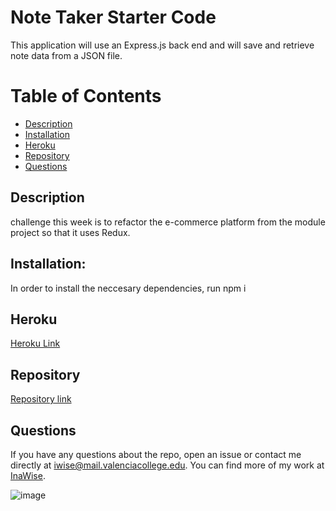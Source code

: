 # Note Taker Starter Code

 This application will use an Express.js back end and will save and retrieve note data from a JSON file.
 
 # Table of Contents 

* [Description](#Description)
* [Installation](#Installation)
* [Heroku](#Heroku)
* [Repository](#Repository)
* [Questions](#Questions)

## Description

challenge this week is to refactor the e-commerce platform from the module project so that it uses Redux.

## Installation:
In order to install the neccesary dependencies, run npm i


## Heroku
[Heroku Link](https://floating-citadel-42590.herokuapp.com/)


## Repository
[Repository link](https://github.com/InaWise/11.-Express.js-Challenge-Note-Taker)

## Questions
If you have any questions about the repo, open an issue or contact me directly at iwise@mail.valenciacollege.edu. You can find more of my work at [InaWise](https://github.com/InaWise).



 
 ![image](https://user-images.githubusercontent.com/77795818/125170586-a1fff580-e17d-11eb-8381-42eeef3552e9.png)

